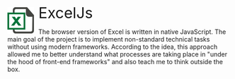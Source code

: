 

<div style="display: inline; font-size: 34px;">ExcelJs</div>  <img align="left" alt="Visual Studio Code" src="https://raw.githubusercontent.com/Elzier/ExcelJS/c84ffd99ee7642de3cc0f30a7967a82975e21170/src/assets/img/excelIcon.svg" style="padding-right:10px; padding-top: 8px"/>

The browser version of Excel is written in native JavaScript. The main goal of the project is to implement non-standard
technical tasks without using modern frameworks. According to the idea, this approach allowed me to better understand
what processes are taking place in "under the hood of front-end frameworks" and also teach me to think outside the box.
